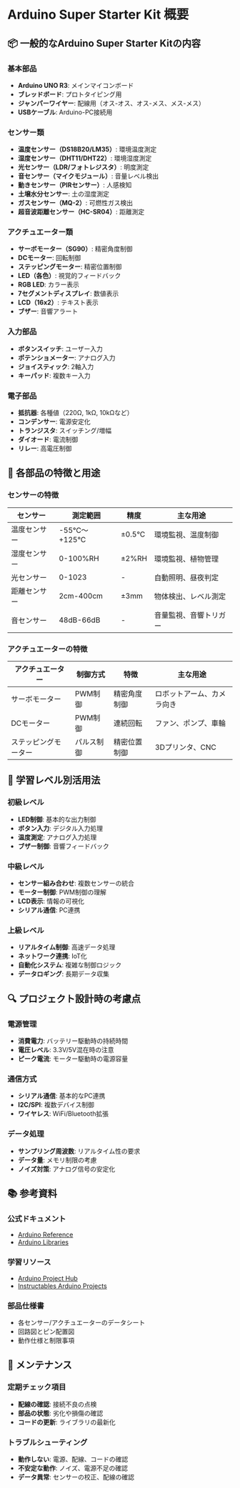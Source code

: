 # Arduino Super Starter Kit 概要

## 📦 一般的なArduino Super Starter Kitの内容

### 基本部品
- **Arduino UNO R3**: メインマイコンボード
- **ブレッドボード**: プロトタイピング用
- **ジャンパーワイヤー**: 配線用（オス-オス、オス-メス、メス-メス）
- **USBケーブル**: Arduino-PC接続用

### センサー類
- **温度センサー（DS18B20/LM35）**: 環境温度測定
- **湿度センサー（DHT11/DHT22）**: 環境湿度測定
- **光センサー（LDR/フォトレジスタ）**: 明度測定
- **音センサー（マイクモジュール）**: 音量レベル検出
- **動きセンサー（PIRセンサー）**: 人感検知
- **土壌水分センサー**: 土の湿度測定
- **ガスセンサー（MQ-2）**: 可燃性ガス検出
- **超音波距離センサー（HC-SR04）**: 距離測定

### アクチュエーター類
- **サーボモーター（SG90）**: 精密角度制御
- **DCモーター**: 回転制御
- **ステッピングモーター**: 精密位置制御
- **LED（各色）**: 視覚的フィードバック
- **RGB LED**: カラー表示
- **7セグメントディスプレイ**: 数値表示
- **LCD（16x2）**: テキスト表示
- **ブザー**: 音響アラート

### 入力部品
- **ボタンスイッチ**: ユーザー入力
- **ポテンショメーター**: アナログ入力
- **ジョイスティック**: 2軸入力
- **キーパッド**: 複数キー入力

### 電子部品
- **抵抗器**: 各種値（220Ω, 1kΩ, 10kΩなど）
- **コンデンサー**: 電源安定化
- **トランジスタ**: スイッチング/増幅
- **ダイオード**: 電流制御
- **リレー**: 高電圧制御

## 🔧 各部品の特徴と用途

### センサーの特徴
| センサー | 測定範囲 | 精度 | 主な用途 |
|---------|----------|------|----------|
| 温度センサー | -55°C～+125°C | ±0.5°C | 環境監視、温度制御 |
| 湿度センサー | 0-100%RH | ±2%RH | 環境監視、植物管理 |
| 光センサー | 0-1023 | - | 自動照明、昼夜判定 |
| 距離センサー | 2cm-400cm | ±3mm | 物体検出、レベル測定 |
| 音センサー | 48dB-66dB | - | 音量監視、音響トリガー |

### アクチュエーターの特徴
| アクチュエーター | 制御方式 | 特徴 | 主な用途 |
|----------------|----------|------|----------|
| サーボモーター | PWM制御 | 精密角度制御 | ロボットアーム、カメラ向き |
| DCモーター | PWM制御 | 連続回転 | ファン、ポンプ、車輪 |
| ステッピングモーター | パルス制御 | 精密位置制御 | 3Dプリンタ、CNC |

## 🎯 学習レベル別活用法

### 初級レベル
- **LED制御**: 基本的な出力制御
- **ボタン入力**: デジタル入力処理
- **温度測定**: アナログ入力処理
- **ブザー制御**: 音響フィードバック

### 中級レベル
- **センサー組み合わせ**: 複数センサーの統合
- **モーター制御**: PWM制御の理解
- **LCD表示**: 情報の可視化
- **シリアル通信**: PC連携

### 上級レベル
- **リアルタイム制御**: 高速データ処理
- **ネットワーク連携**: IoT化
- **自動化システム**: 複雑な制御ロジック
- **データロギング**: 長期データ収集

## 🔍 プロジェクト設計時の考慮点

### 電源管理
- **消費電力**: バッテリー駆動時の持続時間
- **電圧レベル**: 3.3V/5V混在時の注意
- **ピーク電流**: モーター駆動時の電源容量

### 通信方式
- **シリアル通信**: 基本的なPC連携
- **I2C/SPI**: 複数デバイス制御
- **ワイヤレス**: WiFi/Bluetooth拡張

### データ処理
- **サンプリング周波数**: リアルタイム性の要求
- **データ量**: メモリ制限の考慮
- **ノイズ対策**: アナログ信号の安定化

## 📚 参考資料

### 公式ドキュメント
- [Arduino Reference](https://www.arduino.cc/reference/)
- [Arduino Libraries](https://www.arduino.cc/en/software)

### 学習リソース
- [Arduino Project Hub](https://projecthub.arduino.cc/)
- [Instructables Arduino Projects](https://www.instructables.com/circuits/arduino/)

### 部品仕様書
- 各センサー/アクチュエーターのデータシート
- 回路図とピン配置図
- 動作仕様と制限事項

## 🔧 メンテナンス

### 定期チェック項目
- **配線の確認**: 接続不良の点検
- **部品の状態**: 劣化や損傷の確認
- **コードの更新**: ライブラリの最新化

### トラブルシューティング
- **動作しない**: 電源、配線、コードの確認
- **不安定な動作**: ノイズ、電源不足の確認
- **データ異常**: センサーの校正、配線の確認

